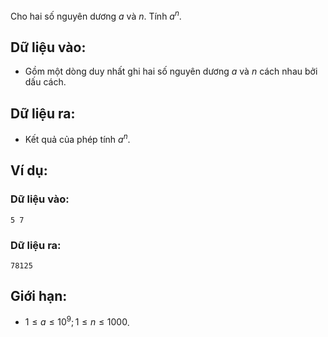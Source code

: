 Cho hai số nguyên dương $a$ và $n$. Tính $a^n$.

## Dữ liệu vào:
- Gồm một dòng duy nhất ghi hai số nguyên dương $a$ và $n$ cách nhau bởi dấu cách.

## Dữ liệu ra:
- Kết quả của phép tính $a^n$.

## Ví dụ:
### Dữ liệu vào:
```
5 7
```

### Dữ liệu ra:
```
78125
```
## Giới hạn:
- $1 ≤ a ≤ 10^9; 1 ≤ n ≤ 1000$.